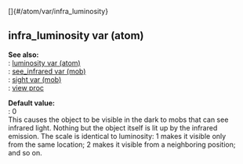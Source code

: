[]{#/atom/var/infra_luminosity}    
## infra_luminosity var (atom)    
**See also:**    
:   [luminosity var (atom)](/ref/atom/var/luminosity.md)    
:   [see_infrared var (mob)](/ref/mob/var/see_infrared.md)    
:   [sight var (mob)](/ref/mob/var/sight.md)    
:   [view proc](/ref/proc/view.md)    
<!-- -->    
**Default value:**    
:   0    
This causes the object to be visible in the dark to mobs that can see    
infrared light. Nothing but the object itself is lit up by the infrared    
emission. The scale is identical to luminosity: 1 makes it visible only    
from the same location; 2 makes it visible from a neighboring position;    
and so on.  